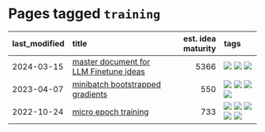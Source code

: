 # Pages tagged `training`

|last_modified|title|est. idea maturity|tags
|:---|:---|---:|:---|
|2024-03-15|[master document for LLM Finetune ideas](../llm_finetunes.md)|5366|[![](https://img.shields.io/badge/tag-experimental-4072a1)](../tags/experimental.md) [![](https://img.shields.io/badge/tag-llm-683f3)](../tags/llm.md) [![](https://img.shields.io/badge/tag-training-8a140)](../tags/training.md)|
|2023-04-07|[minibatch bootstrapped gradients](../minibatch-bootstrapped-gradients.md)|550|[![](https://img.shields.io/badge/tag-experimental-4072a1)](../tags/experimental.md) [![](https://img.shields.io/badge/tag-optimization-8fb3d)](../tags/optimization.md) [![](https://img.shields.io/badge/tag-training-8a140)](../tags/training.md) [![](https://img.shields.io/badge/tag-wip-abf295)](../tags/wip.md)|
|2022-10-24|[micro epoch training](../micro-epoch.md)|733|[![](https://img.shields.io/badge/tag-augmentation-fae99e)](../tags/augmentation.md) [![](https://img.shields.io/badge/tag-dataset-1dc0d1)](../tags/dataset.md) [![](https://img.shields.io/badge/tag-heuristics-67053)](../tags/heuristics.md) [![](https://img.shields.io/badge/tag-tooling-e6ab9)](../tags/tooling.md) [![](https://img.shields.io/badge/tag-training-8a140)](../tags/training.md)|